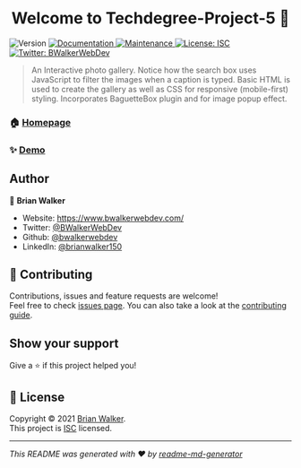 <h1 align="center">Welcome to Techdegree-Project-5 👋</h1>
<p>
  <img alt="Version" src="https://img.shields.io/badge/version-1.0.0-blue.svg?cacheSeconds=2592000" />
  <a href="https://github.com/bwalkerwebdev/techdegree-project-5#readme" target="_blank">
    <img alt="Documentation" src="https://img.shields.io/badge/documentation-yes-brightgreen.svg" />
  </a>
  <a href="https://github.com/bwalkerwebdev/techdegree-project-5/graphs/commit-activity" target="_blank">
    <img alt="Maintenance" src="https://img.shields.io/badge/Maintained%3F-yes-green.svg" />
  </a>
  <a href="https://github.com/bwalkerwebdev/techdegree-project-5/blob/master/LICENSE" target="_blank">
    <img alt="License: ISC" src="https://img.shields.io/github/license/bwalkerwebdev/techdegree-project-5" />
  </a>
  <a href="https://twitter.com/BWalkerWebDev" target="_blank">
    <img alt="Twitter: BWalkerWebDev" src="https://img.shields.io/twitter/follow/BWalkerWebDev.svg?style=social" />
  </a>
</p>

> An Interactive photo gallery. Notice how the search box uses JavaScript to filter the images when a caption is typed. Basic HTML is used to create the gallery as well as CSS for responsive (mobile-first) styling. Incorporates BaguetteBox plugin and for image popup effect.

### 🏠 [Homepage](https://github.com/bwalkerwebdev/techdegree-project-5#readme)

### ✨ [Demo](https://bwalkerwebdev.github.io/Techdegree-Project-5/)

## Author

👤 **Brian Walker**

- Website: https://www.bwalkerwebdev.com/
- Twitter: [@BWalkerWebDev](https://twitter.com/BWalkerWebDev)
- Github: [@bwalkerwebdev](https://github.com/bwalkerwebdev)
- LinkedIn: [@brianwalker150](https://linkedin.com/in/brianwalker150)

## 🤝 Contributing

Contributions, issues and feature requests are welcome!<br />Feel free to check [issues page](https://github.com/bwalkerwebdev/techdegree-project-5/issues). You can also take a look at the [contributing guide](https://github.com/bwalkerwebdev/techdegree-project-5/blob/master/CONTRIBUTING.md).

## Show your support

Give a ⭐️ if this project helped you!

## 📝 License

Copyright © 2021 [Brian Walker](https://github.com/bwalkerwebdev).<br />
This project is [ISC](https://github.com/bwalkerwebdev/techdegree-project-5/blob/master/LICENSE) licensed.

---

_This README was generated with ❤️ by [readme-md-generator](https://github.com/kefranabg/readme-md-generator)_
